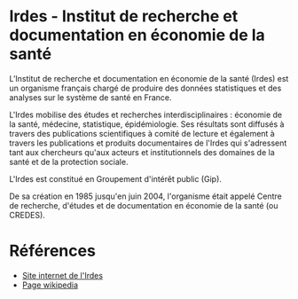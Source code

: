 # Irdes - Institut de recherche et documentation en économie de la santé
<!-- SPDX-License-Identifier: MPL-2.0 -->

L’Institut de recherche et documentation en économie de la santé (Irdes) est un organisme français chargé de produire des données statistiques et des analyses sur le système de santé en France. 

L'Irdes mobilise des études et recherches interdisciplinaires : économie de la santé, médecine, statistique, épidémiologie. 
Ses résultats sont diffusés à travers des publications scientifiques à comité de lecture et également à travers les publications et produits documentaires de l'Irdes qui s'adressent tant aux chercheurs qu'aux acteurs et institutionnels des domaines de la santé et de la protection sociale. 

L'Irdes est constitué en Groupement d'intérêt public (Gip).

De sa création en 1985 jusqu'en juin 2004, l'organisme était appelé Centre de recherche, d'études et de documentation en économie de la santé (ou CREDES).

# Références

- [Site internet de l'Irdes](https://www.irdes.fr)
- [Page wikipedia](https://fr.wikipedia.org/wiki/Institut_de_recherche_et_de_documentation_en_%C3%A9conomie_de_la_sant%C3%A9)
